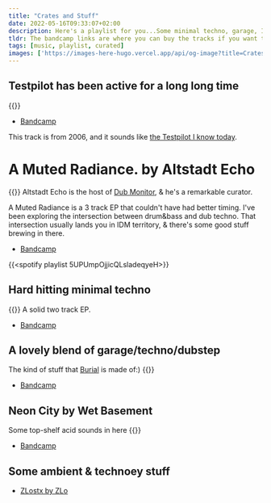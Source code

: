 ```yaml
---
title: "Crates and Stuff"
date: 2022-05-16T09:33:07+02:00
description: Here's a playlist for you...Some minimal techno, garage, IDM, and friends.
tldr: The bandcamp links are where you can buy the tracks if you want the uncompressed music files.
tags: [music, playlist, curated]
images: ['https://images-here-hugo.vercel.app/api/og-image?title=Crates%20%26%20stuff']
---
```


## Testpilot has been active for a long long time
{{<youtube BoQARhyU2qk>}}
- [Bandcamp](https://playrecords.bandcamp.com/track/reduction)

This track is from 2006, and it sounds like [the Testpilot I know today](https://youtu.be/0DJ-mEAEnrM).

# A Muted Radiance. by Altstadt Echo
{{<youtube iAR661mNjiA>}}
Altstadt Echo is the host of [Dub Monitor](https://www.youtube.com/c/DubMonitor), & he's a remarkable curator.

A Muted Radiance is a 3 track EP that couldn't have had better timing. I've been exploring the intersection between drum&bass and dub techno. That intersection usually lands you in IDM territory, & there's some good stuff brewing in there.

- [Bandcamp](https://semanticarecords.bandcamp.com/album/a-muted-radiance-semantica-136)

{{<spotify playlist 5UPUmpOjjicQLsladeqyeH>}}

## Hard hitting minimal techno
{{<youtube Hv1IVJ2ijXA>}}
A solid two track EP.
- [Bandcamp](https://sraunus.bandcamp.com/album/humanistinis-ep)

## A lovely blend of garage/techno/dubstep
The kind of stuff that [Burial](https://open.spotify.com/artist/0uCCBpmg6MrPb1KY2msceF?si=XniP13CdTiOqWrkA-qcztg) is made of:)
{{<youtube BTjjjRPJKKw>}}
- [Bandcamp](https://3024world.com/track/martyn-frozen-bread-snaps)

## Neon City by Wet Basement
Some top-shelf acid sounds in here
{{<youtube a9W4l6SeP_Q>}}
- [Bandcamp](https://odrexmusic.bandcamp.com/album/neon-city)

## Some ambient & technoey stuff
- [ZLostx by ZLo](https://sraunus.bandcamp.com/album/zlostx)